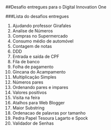 ##Desafio entregues para o Digital Innovation One

###Lista do desafios entregues

1. Ajudando professor Girafales
2. Analise de Números
3. Compras no Supermercado
4. Consumo médio de automóvel
5. Contagem de notas 
6. DDD
7. Entrada e saída de CPF
8. Fila de banco
9. Folha de pagamento
10. Gincana do Acampamento
11. Multiplicação Simples
12. Números pares
13. Ordenando pares e impares
14. Valores positivos
15. Visita na feira
16. Atalhos para Web Blogger
17. Maior Substring
18. Ordenacao de palavras por tamanho
19. Pedra Papel Tesoura Lagarto e Spock
20. Validador de Senhas
